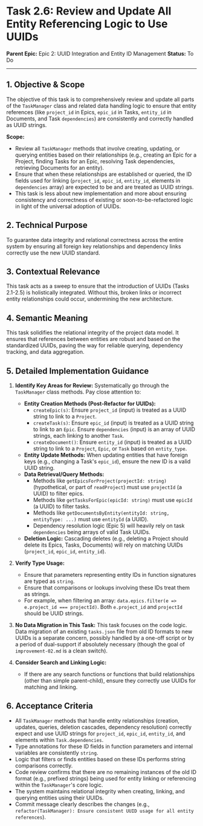 # Task 2.6: Review and Update All Entity Referencing Logic to Use UUIDs

**Parent Epic:** Epic 2: UUID Integration and Entity ID Management
**Status:** To Do

---

## 1. Objective & Scope

The objective of this task is to comprehensively review and update all parts of the `TaskManager` class and related data handling logic to ensure that entity references (like `project_id` in Epics, `epic_id` in Tasks, `entity_id` in Documents, and Task `dependencies`) are consistently and correctly handled as UUID strings.

**Scope:**

- Review all `TaskManager` methods that involve creating, updating, or querying entities based on their relationships (e.g., creating an Epic for a Project, finding Tasks for an Epic, resolving Task dependencies, retrieving Documents for an entity).
- Ensure that when these relationships are established or queried, the ID fields used for linking (`project_id`, `epic_id`, `entity_id`, elements in `dependencies` array) are expected to be and are treated as UUID strings.
- This task is less about new implementation and more about ensuring consistency and correctness of existing or soon-to-be-refactored logic in light of the universal adoption of UUIDs.

## 2. Technical Purpose

To guarantee data integrity and relational correctness across the entire system by ensuring all foreign key relationships and dependency links correctly use the new UUID standard.

## 3. Contextual Relevance

This task acts as a sweep to ensure that the introduction of UUIDs (Tasks 2.1-2.5) is holistically integrated. Without this, broken links or incorrect entity relationships could occur, undermining the new architecture.

## 4. Semantic Meaning

This task solidifies the relational integrity of the project data model. It ensures that references between entities are robust and based on the standardized UUIDs, paving the way for reliable querying, dependency tracking, and data aggregation.

## 5. Detailed Implementation Guidance

1.  **Identify Key Areas for Review:** Systematically go through the `TaskManager` class methods. Pay close attention to:

    - **Entity Creation Methods (Post-Refactor for UUIDs):**
      - `createEpic(s)`: Ensure `project_id` (input) is treated as a UUID string to link to a `Project`.
      - `createTask(s)`: Ensure `epic_id` (input) is treated as a UUID string to link to an `Epic`. Ensure `dependencies` (input) is an array of UUID strings, each linking to another `Task`.
      - `createDocument()`: Ensure `entity_id` (input) is treated as a UUID string to link to a `Project`, `Epic`, or `Task` based on `entity_type`.
    - **Entity Update Methods:** When updating entities that have foreign keys (e.g., changing a Task's `epic_id`), ensure the new ID is a valid UUID string.
    - **Data Retrieval/Query Methods:**
      - Methods like `getEpicsForProject(projectId: string)` (hypothetical, or part of `readProject`) must use `projectId` (a UUID) to filter epics.
      - Methods like `getTasksForEpic(epicId: string)` must use `epicId` (a UUID) to filter tasks.
      - Methods like `getDocumentsByEntity(entityId: string, entityType: ...)` must use `entityId` (a UUID).
      - Dependency resolution logic (Epic 5) will heavily rely on task `dependencies` being arrays of valid Task UUIDs.
    - **Deletion Logic:** Cascading deletes (e.g., deleting a Project should delete its Epics, Tasks, Documents) will rely on matching UUIDs (`project_id`, `epic_id`, `entity_id`).

2.  **Verify Type Usage:**

    - Ensure that parameters representing entity IDs in function signatures are typed as `string`.
    - Ensure that comparisons or lookups involving these IDs treat them as strings.
    - For example, when filtering an array: `data.epics.filter(e => e.project_id === projectId)`. Both `e.project_id` and `projectId` should be UUID strings.

3.  **No Data Migration in This Task:** This task focuses on the code logic. Data migration of an existing `tasks.json` file from old ID formats to new UUIDs is a separate concern, possibly handled by a one-off script or by a period of dual-support if absolutely necessary (though the goal of `improvement-02.md` is a clean switch).

4.  **Consider Search and Linking Logic:**
    - If there are any search functions or functions that build relationships (other than simple parent-child), ensure they correctly use UUIDs for matching and linking.

## 6. Acceptance Criteria

- All `TaskManager` methods that handle entity relationships (creation, updates, queries, deletion cascades, dependency resolution) correctly expect and use UUID strings for `project_id`, `epic_id`, `entity_id`, and elements within `Task.dependencies`.
- Type annotations for these ID fields in function parameters and internal variables are consistently `string`.
- Logic that filters or finds entities based on these IDs performs string comparisons correctly.
- Code review confirms that there are no remaining instances of the old ID format (e.g., prefixed strings) being used for entity linking or referencing within the `TaskManager`'s core logic.
- The system maintains relational integrity when creating, linking, and querying entities using their UUIDs.
- Commit message clearly describes the changes (e.g., `refactor(TaskManager): Ensure consistent UUID usage for all entity references`).
